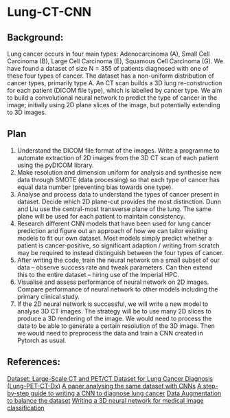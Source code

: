 # Lung-CT-CNN
## Background: 
Lung cancer occurs in four main types: Adenocarcinoma (A), Small Cell Carcinoma (B), Large Cell Carcinoma (E), Squamous Cell Carcinoma (G). We have found a dataset of size N = 355 of patients diagnosed with one of these four types of cancer. The dataset has a non-uniform distribution of cancer types, primarily type A. An CT scan builds a 3D lung re-construction for each patient (DICOM file type), which is labelled by cancer type. We aim to build a convolutional neural network to predict the type of cancer in the image; initially using 2D plane slices of the image, but potentially extending to 3D images.  
## Plan 
1. Understand the DICOM file format of the images. Write a programme to automate extraction of 2D images from the 3D CT scan of each patient using the pyDICOM library.  
2. Make resolution and dimension uniform for analysis and synthesise new data through SMOTE (data processing) so that each type of cancer has equal data number (preventing bias towards one type).  
3. Analyse and process data to understand the types of cancer present in dataset. Decide which 2D plane-cut provides the most distinction. Dunn and Liu use the central-most transverse plane of the lung. The same plane will be used for each patient to maintain consistency. 
4. Research different CNN models that have been used for lung cancer prediction and figure out an approach of how we can tailor existing models to fit our own dataset. Most models simply predict whether a patient is cancer-positive, so significant adaption / writing from scratch may be required to instead distinguish between the four types of cancer.   
5. After writing the code, train the neural network on a small subset of our data – observe success rate and tweak parameters. Can then extend this to the entire dataset – hiring use of the Imperial HPC.  
6. Visualise and assess performance of neural network on 2D images. Compare performance of neural network to other models including the primary clinical study. 
7. If the 2D neural network is successful, we will write a new model to analyse 3D CT images. The strategy will be to use many 2D slices to produce a 3D rendering of the image. We would need to process the data to be able to generate a certain resolution of the 3D image. Then we would need to preprocess the data and train a CNN created in Pytorch as usual.  
## References: 
[Dataset: Large-Scale CT and PET/CT Dataset for Lung Cancer Diagnosis (Lung-PET-CT-Dx)](https://wiki.cancerimagingarchive.net/pages/viewpage.action?pageId=70224216#7022421689b3111c3e594e78910f8c8317813f35)
[A paper analysing the same dataset with CNNs](https://www.ncbi.nlm.nih.gov/pmc/articles/PMC10295141/)
[A step-by-step guide to writing a CNN to diagnose lung cancer](https://www.geeksforgeeks.org/lung-cancer-detection-using-convolutional-neural-network-cnn/)
[Data Augmentation to balance the dataset](https://machinelearningmastery.com/smote-oversampling-for-imbalanced-classification/)
[Writing a 3D neural network for medical image classification](https://pythonprogramming.net/3d-convolutional-neural-network-machine-learning-tutorial/)
